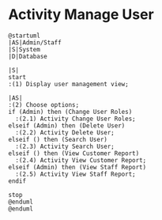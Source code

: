 # Activity Manage User

```plantuml
@startuml
|AS|Admin/Staff
|S|System
|D|Database

|S|
start
:(1) Display user management view;

|AS|
:(2) Choose options;
if (Admin) then (Change User Roles)
  :(2.1) Activity Change User Roles;
elseif (Admin) then (Delete User)
  :(2.2) Activity Delete User;
elseif () then (Search User)
  :(2.3) Activity Search User;
elseif () then (View Customer Report)
  :(2.4) Activity View Customer Report;
elseif (Admin) then (View Staff Report)
  :(2.5) Activity View Staff Report;
endif

stop
@enduml
@enduml
```

<!-- diagram id="activity-manage-user-manage-user" -->

